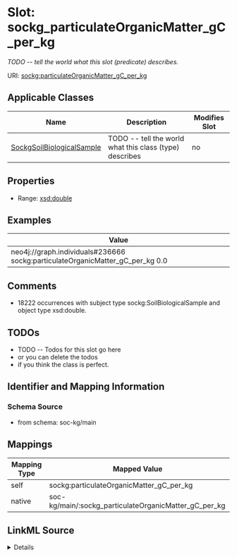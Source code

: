 

# Slot: sockg_particulateOrganicMatter_gC_per_kg


_TODO -- tell the world what this slot (predicate) describes._





URI: [sockg:particulateOrganicMatter_gC_per_kg](http://www.semanticweb.org/sockg/ontologies/2024/0/soil-carbon-ontology/particulateOrganicMatter_gC_per_kg)



<!-- no inheritance hierarchy -->





## Applicable Classes

| Name | Description | Modifies Slot |
| --- | --- | --- |
| [SockgSoilBiologicalSample](../classes/SockgSoilBiologicalSample.md) | TODO -- tell the world what this class (type) describes |  no  |







## Properties

* Range: [xsd:double](http://www.w3.org/2001/XMLSchema#double)






## Examples

| Value |
| --- |
| neo4j://graph.individuals#236666 sockg:particulateOrganicMatter_gC_per_kg 0.0 |

## Comments

* 18222 occurrences with subject type sockg:SoilBiologicalSample and object type xsd:double.

## TODOs

* TODO -- Todos for this slot go here
* or you can delete the todos
* if you think the class is perfect.

## Identifier and Mapping Information







### Schema Source


* from schema: soc-kg/main




## Mappings

| Mapping Type | Mapped Value |
| ---  | ---  |
| self | sockg:particulateOrganicMatter_gC_per_kg |
| native | soc-kg/main/:sockg_particulateOrganicMatter_gC_per_kg |




## LinkML Source

<details>
```yaml
name: sockg_particulateOrganicMatter_gC_per_kg
description: TODO -- tell the world what this slot (predicate) describes.
todos:
- TODO -- Todos for this slot go here
- or you can delete the todos
- if you think the class is perfect.
comments:
- 18222 occurrences with subject type sockg:SoilBiologicalSample and object type xsd:double.
examples:
- value: neo4j://graph.individuals#236666 sockg:particulateOrganicMatter_gC_per_kg
    0.0
from_schema: soc-kg/main
rank: 1000
slot_uri: sockg:particulateOrganicMatter_gC_per_kg
alias: sockg_particulateOrganicMatter_gC_per_kg
domain_of:
- sockg_SoilBiologicalSample
range: double

```
</details>